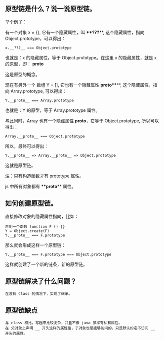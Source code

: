 ## 原型链是什么？说一说原型链。

举个例子：

有一个对象 x = {}, 它有一个隐藏属性，叫 __**???__**, 这个隐藏属性，指向 Object.prototype，可以得出：

```plain
x.__???__ === Object.prototype
```

也就是：x 的隐藏属性，等于 Object.prototype。在这里 x 的隐藏属性，就是 x 的原型，即： __proto__

这是原型的概念。

现在有另外一个 数组 Y = [], 它也有一个隐藏属性 __proto**__**, 这个隐藏属性，指向 Array.prototype, 可以得出：

```plain
Y.__proto__ === Array.prototype
```

也就是：Y 的原型，等于 Array.prototype 属性。

与此同时，Array 也有一个隐藏属性 __proto__，它等于 Object.prototype, 所以可以得出：

```plain
Array.__proto__ === Object.prototype
```

所以，最终可以得出：

```plain
Y.__proto__ => Array.__proto__ => Object.prototype
```

这就是原型链。

注：只有构造函数才有 prototype 属性。

js 中所有对象都有 __**proto__**  属性。

## 如何创建原型链。

直接修改对象的隐藏属性指向，比如：

```plain
声明一个函数 function F () {}
Y = Object.create(F)
Y.__proto__ === F.prototype
```

那么就会形成这样一个原型链：

```plain
Y.__proto__ === F.prototype === Object.prototype
```

这样就创建了一个新的链条，新的原型链。

## 原型链解决了什么问题？

```plain
在没有 Class 的情况下，实现了继承。
```

## 原型链缺点

```plain
与 class 相比，写起来比较复杂，并且不像 java 那样有私有属性。
在 父对象上声明 __ 开头这样的属性值，子对象也是能够访问的，只是默认约定不访问 __ 开头的属性。
```
